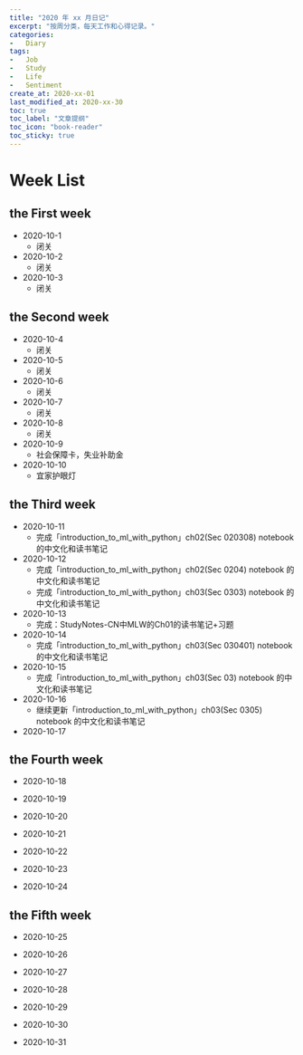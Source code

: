 ```yaml
---
title: "2020 年 xx 月日记"
excerpt: "按周分类，每天工作和心得记录。"
categories:
-   Diary
tags:
-   Job
-   Study
-   Life
-   Sentiment
create_at: 2020-xx-01
last_modified_at: 2020-xx-30
toc: true
toc_label: "文章提纲"
toc_icon: "book-reader"
toc_sticky: true
---
```


# Week List

## the First week

-   2020-10-1
    -   闭关
-   2020-10-2
    -   闭关
-   2020-10-3
    -   闭关

## the Second week

-   2020-10-4
    -   闭关
-   2020-10-5
    -   闭关
-   2020-10-6
    -   闭关
-   2020-10-7
    -   闭关
-   2020-10-8
    -   闭关
-   2020-10-9
    -   社会保障卡，失业补助金
-   2020-10-10
    -   宜家护眼灯

## the Third week

-   2020-10-11
    -   完成「introduction_to_ml_with_python」ch02(Sec 020308) notebook 的中文化和读书笔记
-   2020-10-12
    -   完成「introduction_to_ml_with_python」ch02(Sec 0204) notebook 的中文化和读书笔记
    -   完成「introduction_to_ml_with_python」ch03(Sec 0303) notebook 的中文化和读书笔记
-   2020-10-13
    -   完成：StudyNotes-CN中MLW的Ch01的读书笔记+习题
-   2020-10-14
    -   完成「introduction_to_ml_with_python」ch03(Sec 030401) notebook 的中文化和读书笔记
-   2020-10-15
    -   完成「introduction_to_ml_with_python」ch03(Sec 03) notebook 的中文化和读书笔记
-   2020-10-16
    -   继续更新「introduction_to_ml_with_python」ch03(Sec 0305) notebook 的中文化和读书笔记
-   2020-10-17

## the Fourth week

-   2020-10-18

-   2020-10-19

-   2020-10-20

-   2020-10-21

-   2020-10-22

-   2020-10-23

-   2020-10-24

## the Fifth week

-   2020-10-25

-   2020-10-26

-   2020-10-27

-   2020-10-28

-   2020-10-29

-   2020-10-30

-   2020-10-31
